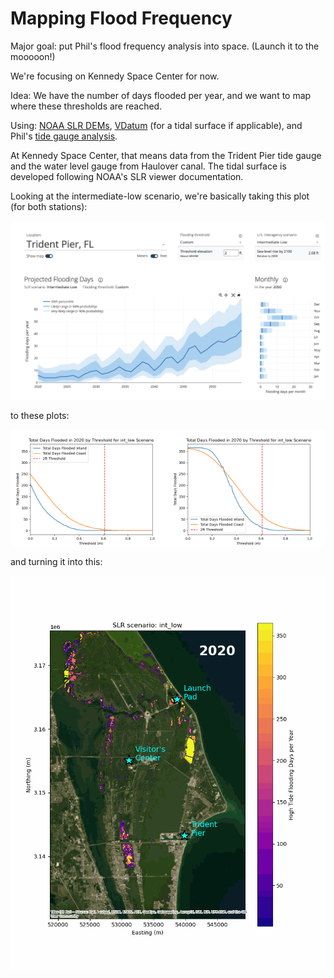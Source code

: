 # Mapping Flood Frequency

Major goal: put Phil's flood frequency analysis into space. 
(Launch it to the mooooon!)

We're focusing on Kennedy Space Center for now.

Idea: We have the number of days flooded per year, and we want to map where these thresholds are reached.

Using: [NOAA SLR DEMs](https://coast.noaa.gov/slrdata/), [VDatum](https://vdatum.noaa.gov/welcome.html) (for a tidal surface if applicable), and Phil's [tide gauge analysis](https://sealevel.nasa.gov/flooding-analysis-tool/projected-flooding?station-id=8721604&scenario=int-low&threshold=061).

At Kennedy Space Center, that means data from the Trident Pier tide gauge and the water level gauge from Haulover canal.
The tidal surface is developed following NOAA's SLR viewer documentation.

Looking at the intermediate-low scenario, we're basically taking this plot (for both stations):

![Screenshot](vizForMarkdown/floodanalysistool.png)

to these plots:

<div style="display: flex; justify-content: space-around;">
    <img src="vizForMarkdown/int_low_threshold_to_days_2020.png" alt="Flood Mapping 2020" style="width: 50%;">
    <img src="vizForMarkdown/int_low_threshold_to_days_2070.png" alt="Flood Mapping 2070" style="width: 50%;">
</div>


and turning it into this:

![Animation](vizForMarkdown/htf_int_low_animation_MHHW.gif)

